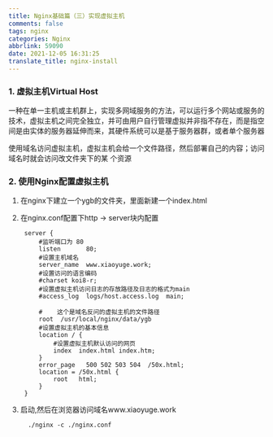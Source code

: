 ```yaml
---
title: Nginx基础篇（三）实现虚拟主机
comments: false
tags: nginx
categories: Nginx
abbrlink: 59090
date: 2021-12-05 16:31:25
translate_title: nginx-install
---
```

### 1. 虚拟主机Virtual Host
一种在单一主机或主机群上，实现多网域服务的方法，可以运行多个网站或服务的技术，虚拟主机之间完全独立，并可由用户自行管理虚拟并非指不存在，而是指空间是由实体的服务器延伸而来，其硬件系统可以是基于服务器群，或者单个服务器

使用域名访问虚拟主机，虚拟主机会给一个文件路径，然后部署自己的内容；访问域名时就会访问改文件夹下的某 个资源

### 2. 使用Nginx配置虚拟主机
1. 在nginx下建立一个ygb的文件夹，里面新建一个index.html
2. 在nginx.conf配置下http -> server块内配置
   ```text
    server {
        #监听端口为 80
        listen       80;
        #设置主机域名
        server_name  www.xiaoyuge.work;
        #设置访问的语言编码
        #charset koi8-r;
        #设置虚拟主机访问日志的存放路径及日志的格式为main
        #access_log  logs/host.access.log  main;
   
        #    这个是域名反问的虚拟主机的文件路径
        root  /usr/local/nginx/data/ygb
        #设置虚拟主机的基本信息
        location / {
            #设置虚拟主机默认访问的网页
            index  index.html index.htm;
        }
        error_page   500 502 503 504  /50x.html;
        location = /50x.html {
            root   html;
        }
    }
   ```

3. 启动,然后在浏览器访问域名www.xiaoyuge.work
    ```shell
      ./nginx -c ./nginx.conf
   ```